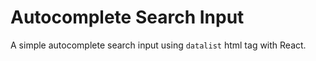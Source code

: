 # Autocomplete Search Input

A simple autocomplete search input using `datalist` html tag with React.

